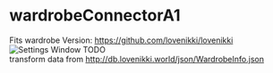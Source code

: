 # wardrobeConnectorA1
Fits wardrobe Version: https://github.com/lovenikki/lovenikki  
![Settings Window](https://raw.github.com/Tartarshia/wardrobeConnectorA1/Release-A1/assets/sample.jpg)
TODO  
transform data from http://db.lovenikki.world/json/WardrobeInfo.json  
